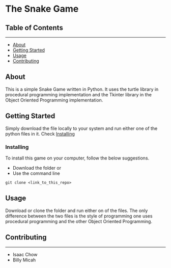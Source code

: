 # The Snake Game

## Table of Contents

<hr/>

- [About](#about)
- [Getting Started](#getting_started)
- [Usage](#usage)
- [Contributing](#contributing)

## About <a name = "about"></a>

This is a simple Snake Game written in Python. It uses the turtle library in procedural programming implementation and the Tkinter library in the Object Oriented Programming implementation.

## Getting Started <a name = "getting_started"></a>

Simply download the file locally to your system and run either one of the python files in it. Check [Installing](#installing)

### Installing <a name = "installing"></a>

To install this game on your computer, follow the below suggestions.

- Download the folder
  or
- Use the command line

```
git clone <link_to_this_repo>
```

## Usage <a name = "usage"></a>

Download or clone the folder and run either on of the files. The only difference between the two files is the style of programming one uses procedural programming and the other Object Oriented Programming.

## Contributing <a name = "contributing"></a>

<hr/>

- Isaac Chow
- Billy Micah
